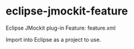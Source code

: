 eclipse-jmockit-feature
=======================

Eclipse JMockit plug-in Feature: feature.xml

Import into Eclipse as a project to use.

